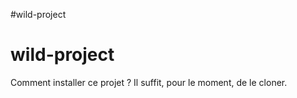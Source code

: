 #wild-project
# wild-project
Comment installer ce projet ?
Il suffit, pour le moment, de le cloner.
